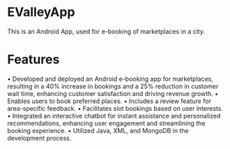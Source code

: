 # EValleyApp
This is an Android App, used for e-booking of marketplaces in a city.

# Features
• Developed and deployed an Android e-booking app for marketplaces, resulting in a 40% increase in bookings and a 25%
reduction in customer wait time, enhancing customer satisfaction and driving revenue growth.
• Enables users to book preferred places.
• Includes a review feature for area-specific feedback.
• Facilitates slot bookings based on user interests.
• Integrated an interactive chatbot for instant assistance and personalized recommendations, enhancing user engagement
and streamlining the booking experience.
• Utilized Java, XML, and MongoDB in the development process.
